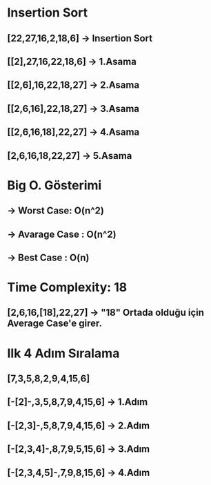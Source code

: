 # Insertion Sort
## [22,27,16,2,18,6] -> Insertion Sort

## [[2],27,16,22,18,6]  -> 1.Asama

## [[2,6],16,22,18,27]  -> 2.Asama

## [[2,6,16],22,18,27]  -> 3.Asama

## [[2,6,16,18],22,27]  -> 4.Asama

## [2,6,16,18,22,27]    -> 5.Asama

# Big O. Gösterimi

## -> Worst Case: O(n^2)

## -> Avarage Case : O(n^2)

## -> Best Case : O(n)

# Time Complexity: 18

## [2,6,16,[18],22,27] -> "18" Ortada olduğu için Average Case'e girer.

# Ilk 4 Adım Sıralama

## [7,3,5,8,2,9,4,15,6] 

## [-[2]-,3,5,8,7,9,4,15,6] -> 1.Adım

## [-[2,3]-,5,8,7,9,4,15,6]  -> 2.Adım

## [-[2,3,4]-,8,7,9,5,15,6] -> 3.Adım

## [-[2,3,4,5]-,7,9,8,15,6] -> 4.Adım







